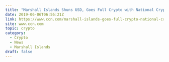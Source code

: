 ```yaml
---
title: "Marshall Islands Shuns USD, Goes Full Crypto with National Cryptocurrency"
date: 2019-06-06T06:56:21Z
link: https://www.ccn.com/marshall-islands-goes-full-crypto-national-cryptocurrency?utm_medium=RSS&utm_source=hune
site: www.ccn.com
topic: crypto
category:
  - Crypto
  - News
  - Marshall Islands
draft: false
---
```

